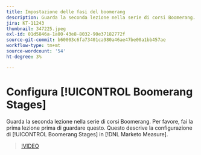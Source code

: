 ```yaml
---
title: Impostazione delle fasi del boomerang
description: Guarda la seconda lezione nella serie di corsi Boomerang. Per favore, fai la prima lezione prima di guardare questo. Questo articolo tratta la configurazione delle fasi di Boomerang in [!DNL Marketo Measure].
jira: KT-11243
thumbnail: 347225.jpeg
exl-id: 01d5846a-1a00-43e8-8032-90e37182772f
source-git-commit: b60003c6fa73401ca980a46ae47be00a1bb457ae
workflow-type: tm+mt
source-wordcount: '54'
ht-degree: 3%

---
```


# Configura [!UICONTROL Boomerang Stages]

Guarda la seconda lezione nella serie di corsi Boomerang. Per favore, fai la prima lezione prima di guardare questo. Questo descrive la configurazione di [!UICONTROL Boomerang Stages] in [!DNL Marketo Measure].

>[!VIDEO](https://video.tv.adobe.com/v/347225/?quality=12&learn=on)
